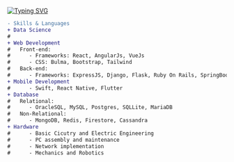 [![Typing SVG](https://readme-typing-svg.herokuapp.com?font=Teko&size=40&duration=2800&color=53DBF7&center=true&vCenter=true&multiline=true&width=1000&height=120&lines=Iurii+Kondrakov;Welcome+to+my+GitHub+Page+%F0%9F%91%8B)](https://git.io/typing-svg)

``` diff 
- Skills & Languages
+ Data Science
#
+ Web Development
#   Front-end:
#      - Frameworks: React, AngularJs, VueJs
#      - CSS: Bulma, Bootstrap, Tailwind
#   Back-end:
#      - Frameworks: ExpressJS, Django, Flask, Ruby On Rails, SpringBoot, ASP.Net
+ Mobile Development
#      - Swift, React Native, Flutter
+ Database
#   Relational:
#      - OracleSQL, MySQL, Postgres, SQLLite, MariaDB
#   Non-Relational:
#      - MongoDB, Redis, Firestore, Cassandra
+ Hardware
#      - Basic Cicutry and Electric Engineering
#      - PC assembly and maintenance
#      - Network implementation
#      - Mechanics and Robotics
```

<!--
https://deezzir-spo660.blogspot.com/


**Deezzir/Deezzir** is a ✨ _special_ ✨ repository because its `README.md` (this file) appears on your GitHub profile.

Here are some ideas to get you started:

- 🔭 I’m currently working on ...
- 🌱 I’m currently learning ...
- 👯 I’m looking to collaborate on ...
- 🤔 I’m looking for help with ...
- 💬 Ask me about ...
- 📫 How to reach me: ...
- 😄 Pronouns: ...
- ⚡ Fun fact: ...
-->
